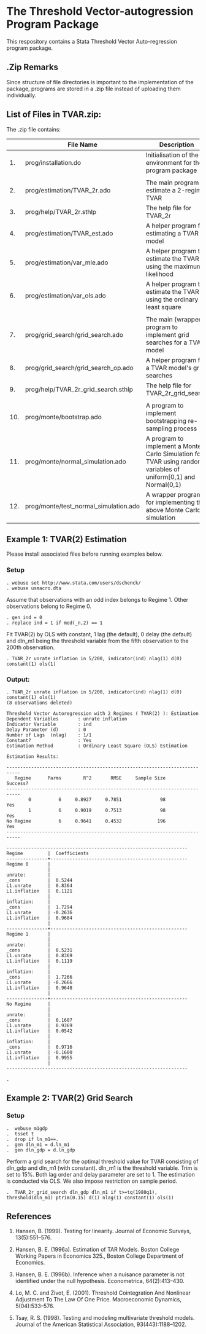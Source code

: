 # The Threshold Vector-autogression Program Package 

This respository contains a Stata Threshold Vector Auto-regression program package.

## .Zip Remarks
Since structure of file directories is important to the implementation of the package, programs are stored in a .zip file instead of uploading them individually.

## List of Files in TVAR.zip:
The .zip file contains:

|     | File Name                                  | Description                                                                                                      |
|-----|--------------------------------------------|------------------------------------------------------------------------------------------------------------------|
| 1.  | prog/installation.do                       | Initialisation of the environment for the program package                                                        |
|     |                                            |                                                                                                                  |
| 2.  | prog/estimation/TVAR_2r.ado                | The main program to estimate a 2-regime TVAR                                                                     |
| 3.  | prog/help/TVAR_2r.sthlp              | The help file for TVAR_2r                                                                                        |
| 4.  | prog/estimation/TVAR_est.ado               | A helper program for estimating a TVAR model                                                                     |
| 5.  | prog/estimation/var_mle.ado                | A helper program to estimate the TVAR using the maximum likelihood                                               |
| 6.  | prog/estimation/var_ols.ado                | A helper program to estimate the TVAR using the ordinary least square                                            |
|     |                                            |                                                                                                                  |
| 7.  | prog/grid_search/grid_search.ado           | The main (wrapper) program to implement grid searches for a TVAR model                                           |
| 8.  | prog/grid_search/grid_search_op.ado        | A helper program for a TVAR model's grid searches                                                                |
| 9.  | prog/help/TVAR_2r_grid_search.sthlp | The help file for TVAR_2r_grid_search                                                                            |
|     |                                            |                                                                                                                  |
| 10. | prog/monte/bootstrap.ado                   | A program to implement bootstrapping re-sampling process                                                         |
| 11. | prog/monte/normal_simulation.ado           | A program to implement a Monte Carlo Simulation for TVAR using random variables of uniform[0,1] and Normal(0,1)  |
| 12. | prog/monte/test_normal_simulation.ado      | A wrapper program for implementing the above Monte Carlo simulation                                              |

## Example 1: TVAR(2) Estimation

Please install associated files before running examples below.

### Setup
```
. webuse set http://www.stata.com/users/dschenck/
. webuse usmacro.dta
```

Assume that observations with an odd index belongs to Regime 1. 
Other observations belong to Regime 0.
```
. gen ind = 0
. replace ind = 1 if mod(_n,2) == 1
```
Fit TVAR(2) by OLS with constant, 1 lag (the default), 0 delay (the default) and dln_m1 being the threshold variable 
from the fifth observation to the 200th observation.
```
. TVAR_2r unrate inflation in 5/200, indicator(ind) nlag(1) d(0) constant(1) ols(1)
```
### Output:
```
. TVAR_2r unrate inflation in 5/200, indicator(ind) nlag(1) d(0) constant(1) ols(1)
(8 observations deleted)

Threshold Vector Autoregression with 2 Regimes ( TVAR(2) ): Estimation
Dependent Variables       : unrate inflation
Indicator Variable        : ind
Delay Parameter (d)       : 0
Number of Lags  (nlag)    : 1/1
Constant?                 : Yes
Estimation Method         : Ordinary Least Square (OLS) Estimation

Estimation Results:

---------------------------------------------------------------------------
   Regime      Parms        R^2       RMSE     Sample Size        Success?
---------------------------------------------------------------------------
        0          6     0.8927     0.7851              98             Yes
        1          6     0.9019     0.7513              98             Yes
No Regime          6     0.9641     0.4532             196             Yes
---------------------------------------------------------------------------

------------------------------------------------------------------
Regime         |  Coefficients 
---------------+--------------------------------------------------
Regime 0       |
               |
unrate:        |
_cons          |  0.5244
L1.unrate      |  0.8364
L1.inflation   |  0.1121
               |
inflation:     |
_cons          |  1.7294
L1.unrate      | -0.2636
L1.inflation   |  0.9604
               |
---------------+--------------------------------------------------
Regime 1       |
               |
unrate:        |
_cons          |  0.5231
L1.unrate      |  0.8369
L1.inflation   |  0.1119
               |
inflation:     |
_cons          |  1.7266
L1.unrate      | -0.2666
L1.inflation   |  0.9648
               |
---------------+--------------------------------------------------
No Regime      |
               |
unrate:        |
_cons          |  0.1607
L1.unrate      |  0.9369
L1.inflation   |  0.0542
               |
inflation:     |
_cons          |  0.9716
L1.unrate      | -0.1600
L1.inflation   |  0.9955
               |
------------------------------------------------------------------

. 
```
## Example 2: TVAR(2) Grid Search

### Setup
```
.  webuse m1gdp
.  tsset t
.  drop if ln_m1==.
.  gen dln_m1 = d.ln_m1
.  gen dln_gdp = d.ln_gdp
```
Perform a grid search for the optimal threshold value for TVAR consisting of dln_gdp and dln_m1 (with constant). 
dln_m1 is the threshold variable. Trim is set to 15%. Both lag order and delay parameter are set to 1. The estimation is conducted via OLS. We also impose restriction on sample period.
```
.  TVAR_2r_grid_search dln_gdp dln_m1 if t>=tq(1980q1), threshold(dln_m1) ptrim(0.15) d(1) nlag(1) constant(1) ols(1)
```

## References
1. Hansen, B. (1999). Testing for linearity. Journal of Economic Surveys, 13(5):551–576.

2. Hansen, B. E. (1996a). Estimation of TAR Models. Boston College Working Papers in Economics 325., Boston College Department of Economics.

3. Hansen, B. E. (1996b). Inference when a nuisance parameter is not identified under the null hypothesis.  Econometrica, 64(2):413–430.

4. Lo, M. C. and Zivot, E. (2001). Threshold Cointegration And Nonlinear Adjustment To The Law Of One Price. Macroeconomic Dynamics, 5(04):533–576.

5. Tsay, R. S. (1998). Testing and modeling multivariate threshold models. Journal of the American Statistical Association, 93(443):1188–1202.
